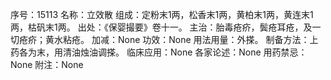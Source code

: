 序号：15113
名称：立效散
组成：定粉末1两，松香末1两，黄柏末1两，黄连末1两，枯矾末1两。
出处：《保婴撮要》卷十一。
主治：胎毒疮疥，鬓疮耳疮，及一切疮疥；黄水粘疮。
加减：None
功效：None
用法用量：外搽。
制备方法：上药各为末，用清油烛油调搽。
临床应用：None
各家论述：None
用药禁忌：None
附注：None
